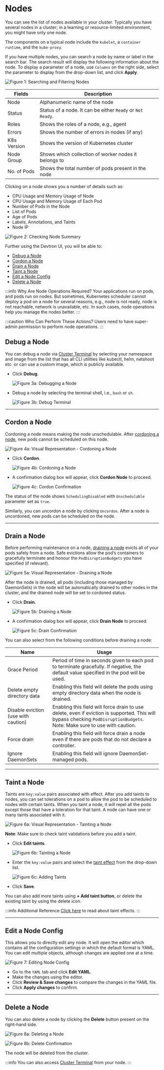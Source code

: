 # Nodes

You can see the list of nodes available in your cluster. Typically you have several nodes in a cluster; in a learning or resource-limited environment, you might have only one node.

The components on a typical node include the `kubelet`, a `container runtime`, and the `kube-proxy`.

If you have multiple nodes, you can search a node by name or label in the search bar. The search result will display the following information about the node. To display a parameter of a node, use `Columns` on the right side, select the parameter to display from the drop-down list, and click **Apply**.

![Figure 1: Searching and Filtering Nodes](https://devtron-public-asset.s3.us-east-2.amazonaws.com/images/kubernetes-resource-browser/cluster-nodes-db.jpg)

| Fields | Description |
| --- | --- |
| Node | Alphanumeric name of the node |
| Status | Status of a node. It can be either `Ready` or `Not Ready`. |
| Roles | Shows the roles of a node, e.g., agent |
| Errors | Shows the number of errors in nodes (if any) |
| K8s Version | Shows the version of Kubernetes cluster |
| Node Group | Shows which collection of worker nodes it belongs to |
| No. of Pods | Shows the total number of pods present in the node |

Clicking on a node shows you a number of details such as:

* CPU Usage and Memory Usage of Node
* CPU Usage and Memory Usage of Each Pod
* Number of Pods in the Node
* List of Pods
* Age of Pods
* Labels, Annotations, and Taints
* Node IP

![Figure 2: Checking Node Summary](https://devtron-public-asset.s3.us-east-2.amazonaws.com/images/kubernetes-resource-browser/node-summary-db.jpg)

Further using the Devtron UI, you will be able to:
* [Debug a Node](#debug-a-node)
* [Cordon a Node](#cordon-a-node)
* [Drain a Node](#drain-a-node)
* [Taint a Node](#taint-a-node)
* [Edit a Node Config](#edit-a-node-config)
* [Delete a Node](#delete-a-node)

:::info Why Are Node Operations Required?
Your applications run on pods, and pods run on nodes. But sometimes, Kubernetes scheduler cannot deploy a pod on a node for several reasons, e.g., node is not ready, node is not reachable, network is unavailable, etc. In such cases, node operations help you manage the nodes better.
:::

:::caution Who Can Perform These Actions?
Users need to have super-admin permission to perform node operations.
:::

## Debug a Node

You can debug a node via [Cluster Terminal](./cluster-terminal.md) by selecting your namespace and image from the list that has all CLI utilities like kubectl, helm, netshoot etc. or can use a custom image, which is publicly available.

* Click **Debug**.

  ![Figure 3a: Debugging a Node](https://devtron-public-asset.s3.us-east-2.amazonaws.com/images/kubernetes-resource-browser/debug-db.jpg)

* Debug a node by selecting the terminal shell, i.e., `bash` or `sh`.

  ![Figure 3b: Debug Terminal](https://devtron-public-asset.s3.us-east-2.amazonaws.com/images/kubernetes-resource-browser/debug-terminal-db.jpg)

---

## Cordon a Node

Cordoning a node means making the node unschedulable. After [cordoning a node](https://kubernetes.io/docs/reference/kubectl/generated/kubectl_cordon/), new pods cannot be scheduled on this node.

![Figure 4a: Visual Representation - Cordoning a Node](https://devtron-public-asset.s3.us-east-2.amazonaws.com/images/kubernetes-resource-browser/cordon-visual.jpg)

* Click **Cordon**.

  ![Figure 4b: Cordoning a Node](https://devtron-public-asset.s3.us-east-2.amazonaws.com/images/kubernetes-resource-browser/cordon-db.jpg)

* A confirmation dialog box will appear, click **Cordon Node** to proceed.

  ![Figure 4c: Cordon Confirmation](https://devtron-public-asset.s3.us-east-2.amazonaws.com/images/kubernetes-resource-browser/cordon-dialog-db.jpg)

The status of the node shows `SchedulingDisabled` with `Unschedulable` parameter set as `true`.

Similarly, you can uncordon a node by clicking `Uncordon`. After a node is uncordoned, new pods can be scheduled on the node.

---

## Drain a Node

Before performing maintenance on a node, [draining a node](https://kubernetes.io/docs/tasks/administer-cluster/safely-drain-node/) evicts all of your pods safely from a node. Safe evictions allow the pod’s containers to gracefully terminate and honour the `PodDisruptionBudgets` you have specified (if relevant).

![Figure 5a: Visual Representation - Draining a Node](https://devtron-public-asset.s3.us-east-2.amazonaws.com/images/kubernetes-resource-browser/drain-visual.jpg)

After the node is drained, all pods (including those managed by DaemonSets) in the node will be automatically drained to other nodes in the cluster, and the drained node will be set to cordoned status.

* Click **Drain**.

  ![Figure 5b: Draining a Node](https://devtron-public-asset.s3.us-east-2.amazonaws.com/images/kubernetes-resource-browser/drain-db.jpg)

* A confirmation dialog box will appear, click **Drain Node** to proceed.

  ![Figure 5c: Drain Confirmation](https://devtron-public-asset.s3.us-east-2.amazonaws.com/images/kubernetes-resource-browser/drain-dialog-db.jpg)

You can also select from the following conditions before draining a node:

| Name | Usage |
| --- | --- |
| Grace Period | Period of time in seconds given to each pod to terminate gracefully. If negative, the default value specified in the pod will be used. |
| Delete empty directory data | Enabling this field will delete the pods using empty directory data when the node is drained. |
| Disable eviction (use with caution) | Enabling this field will force drain to use delete, even if eviction is supported. This will bypass checking `PodDisruptionBudgets`.<br />Note: Make sure to use with caution. |
| Force drain | Enabling this field will force drain a node even if there are pods that do not declare a controller. |
| Ignore DaemonSets | Enabling this field will ignore DaemonSet-managed pods. |

---

## Taint a Node

Taints are `key:value` pairs associated with effect. After you add taints to nodes, you can set tolerations on a pod to allow the pod to be scheduled to nodes with certain taints. When you taint a node, it will repel all the pods except those that have a toleration for that taint. A node can have one or many taints associated with it.

![Figure 6a: Visual Representation - Tainting a Node](https://devtron-public-asset.s3.us-east-2.amazonaws.com/images/kubernetes-resource-browser/taint-visual.jpg)

**Note**: Make sure to check taint validations before you add a taint.

* Click **Edit taints**.

  ![Figure 6b: Tainting a Node](https://devtron-public-asset.s3.us-east-2.amazonaws.com/images/kubernetes-resource-browser/edit-taints-db.jpg)

* Enter the `key:value` pairs and select the [taint effect](#taint-effects) from the drop-down list.

  ![Figure 6c: Adding Taints](https://devtron-public-asset.s3.us-east-2.amazonaws.com/images/kubernetes-resource-browser/taint-dialog-db.jpg)

* Click **Save**.

You can also add more taints using **+ Add taint button**, or delete the existing taint by using the delete icon. 

:::info Additional Reference
[Click here](https://kubernetes.io/docs/concepts/scheduling-eviction/taint-and-toleration/#concepts) to read about taint effects.
:::

---

## Edit a Node Config

This allows you to directly edit any node. It will open the editor which contains all the configuration settings in which the default format is YAML. You can edit multiple objects, although changes are applied one at a time.

![Figure 7: Editing Node Config](https://devtron-public-asset.s3.us-east-2.amazonaws.com/images/kubernetes-resource-browser/edit-config.gif)

* Go to the `YAML` tab and click **Edit YAML**.
* Make the changes using the editor.
* Click **Review & Save changes** to compare the changes in the YAML file.
* Click **Apply changes** to confirm.

---

## Delete a Node

You can also delete a node by clicking the **Delete** button present on the right-hand side.

![Figure 8a: Deleting a Node](https://devtron-public-asset.s3.us-east-2.amazonaws.com/images/kubernetes-resource-browser/delete-node-db.jpg)

![Figure 8b: Delete Confirmation](https://devtron-public-asset.s3.us-east-2.amazonaws.com/images/kubernetes-resource-browser/delete-dialog-db.jpg)

The node will be deleted from the cluster.

:::info 
You can also access [Cluster Terminal](./cluster-terminal.md) from your node.
:::
